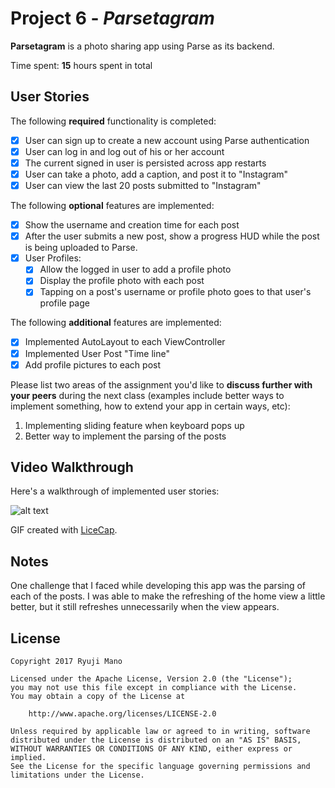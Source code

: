 # Project 6 - *Parsetagram*

**Parsetagram** is a photo sharing app using Parse as its backend.

Time spent: **15** hours spent in total

## User Stories

The following **required** functionality is completed:

- [X] User can sign up to create a new account using Parse authentication
- [X] User can log in and log out of his or her account
- [X] The current signed in user is persisted across app restarts
- [X] User can take a photo, add a caption, and post it to "Instagram"
- [X] User can view the last 20 posts submitted to "Instagram"

The following **optional** features are implemented:

- [X] Show the username and creation time for each post
- [X] After the user submits a new post, show a progress HUD while the post is being uploaded to Parse.
- [X] User Profiles:
   - [X] Allow the logged in user to add a profile photo
   - [X] Display the profile photo with each post
   - [X] Tapping on a post's username or profile photo goes to that user's profile page

The following **additional** features are implemented:

- [X] Implemented AutoLayout to each ViewController
- [X] Implemented User Post "Time line"
- [X] Add profile pictures to each post

Please list two areas of the assignment you'd like to **discuss further with your peers** during the next class (examples include better ways to implement something, how to extend your app in certain ways, etc):

1. Implementing sliding feature when keyboard pops up
2. Better way to implement the parsing of the posts

## Video Walkthrough 

Here's a walkthrough of implemented user stories:

![alt text](https://github.com/ryujimano/Parsetagram/blob/master/ParsetagramDemo.gif)

GIF created with [LiceCap](http://www.cockos.com/licecap/).

## Notes

One challenge that I faced while developing this app was the parsing of each of the posts. I was able to make the refreshing of the home view a little better, but it still refreshes unnecessarily when the view appears.

## License

    Copyright 2017 Ryuji Mano

    Licensed under the Apache License, Version 2.0 (the "License");
    you may not use this file except in compliance with the License.
    You may obtain a copy of the License at

        http://www.apache.org/licenses/LICENSE-2.0

    Unless required by applicable law or agreed to in writing, software
    distributed under the License is distributed on an "AS IS" BASIS,
    WITHOUT WARRANTIES OR CONDITIONS OF ANY KIND, either express or implied.
    See the License for the specific language governing permissions and
    limitations under the License.
